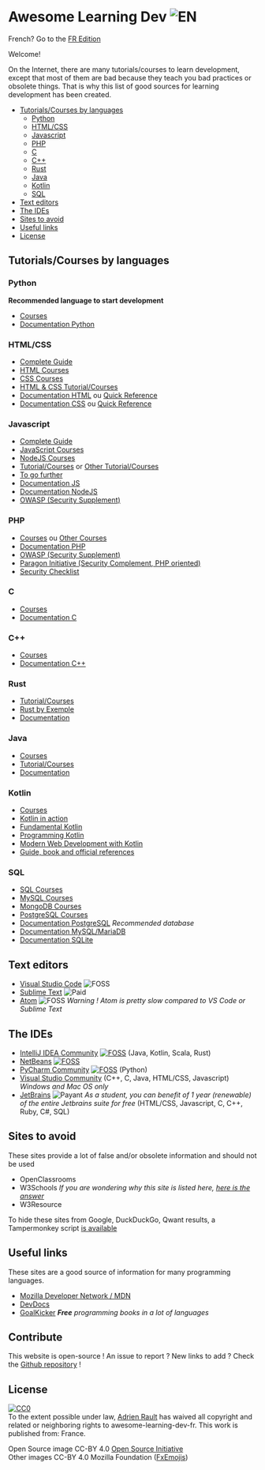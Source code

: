 # Awesome Learning Dev ![EN](https://raw.githubusercontent.com/learndev-info/awesome-learning-dev-fr/master/medias/greatbritainflag.png)

French? Go to the [FR Edition](/fr)

Welcome!

On the Internet, there are many tutorials/courses to learn development, except that most of them are bad because they teach you bad practices or obsolete things. That is why this list of good sources for learning development has been created.

- [Tutorials/Courses by languages](#tutorialscourses-by-languages)
  - [Python](#python)
  - [HTML/CSS](#htmlcss)
  - [Javascript](#javascript)
  - [PHP](#php)
  - [C](#c)
  - [C++](#c-1)
  - [Rust](#rust)
  - [Java](#java)
  - [Kotlin](#kotlin)
  - [SQL](#sql)
- [Text editors](#text-editors)
- [The IDEs](#the-ides)
- [Sites to avoid](#sites-to-avoid)
- [Useful links](#useful-links)
- [License](#license)

## Tutorials/Courses by languages

### Python

**Recommended language to start development**

* [Courses](https://books.goalkicker.com/PythonBook/)
* [Documentation Python](https://docs.python.org/3/)

### HTML/CSS

* [Complete Guide](https://developer.mozilla.org/en-US/docs/Learn/Getting_started_with_the_web)
* [HTML Courses](https://books.goalkicker.com/HTML5Book/)
* [CSS Courses](https://books.goalkicker.com/CSSBook/)
* [HTML & CSS Tutorial/Courses](https://marksheet.io/)
* [Documentation HTML](https://developer.mozilla.org/en-US/docs/Glossary/HTML) ou [Quick Reference](https://htmlreference.io/)
* [Documentation CSS](https://developer.mozilla.org/en-US/docs/Glossary/CSS) ou [Quick Reference](https://cssreference.io/)

### Javascript

* [Complete Guide](https://developer.mozilla.org/en-US/docs/Learn/JavaScript/First_steps)
* [JavaScript Courses](https://books.goalkicker.com/JavaScriptBook/)
* [NodeJS Courses](https://books.goalkicker.com/NodeJSBook/)
* [Tutorial/Courses](https://eloquentjavascript.net/) or [Other Tutorial/Courses](https://javascript.info/)
* [To go further](https://github.com/getify/You-Dont-Know-JS)
* [Documentation JS](https://developer.mozilla.org/en-US/docs/Web/JavaScript)
* [Documentation NodeJS](https://nodejs.org/api/)
* [OWASP (Security Supplement)](https://www.owasp.org/index.php/Main_Page)

### PHP

* [Courses](https://phptherightway.com/) ou [Other Courses](https://books.goalkicker.com/PHPBook/)
* [Documentation PHP](https://secure.php.net/)
* [OWASP (Security Supplement)](https://www.owasp.org/index.php/Main_Page)
* [Paragon Initiative (Security Complement, PHP oriented)](https://paragonie.com/)
* [Security Checklist](https://www.sqreen.io/checklists/php-security-checklist)

### C

* [Courses](https://books.goalkicker.com/CBook/)
* [Documentation C](http://devdocs.io/c/)

### C++

* [Courses](https://books.goalkicker.com/CPlusPlusBook/)
* [Documentation C++](https://en.cppreference.com/w/)

### Rust

* [Tutorial/Courses](https://doc.rust-lang.org/book/)
* [Rust by Exemple](https://doc.rust-lang.org/stable/rust-by-example/)
* [Documentation](https://doc.rust-lang.org/std/index.html)

### Java

* [Courses](https://books.goalkicker.com/JavaBook/)
* [Tutorial/Courses](http://java2s.com/)
* [Documentation](https://docs.oracle.com/javase)

### Kotlin

* [Courses](https://books.goalkicker.com/KotlinBook/)
* [Kotlin in action](https://www.manning.com/books/kotlin-in-action)
* [Fundamental Kotlin](http://www.fundamental-kotlin.com/)
* [Programming Kotlin](https://www.packtpub.com/application-development/programming-kotlin)
* [Modern Web Development with Kotlin](https://leanpub.com/modern-web-development-with-kotlin)
* [Guide, book and official references](https://kotlinlang.org/docs/reference/)

### SQL

* [SQL Courses](https://books.goalkicker.com/SQLBook/)
* [MySQL Courses](https://books.goalkicker.com/MySQLBook/)
* [MongoDB Courses](https://books.goalkicker.com/MongoDBBook/)
* [PostgreSQL Courses](https://books.goalkicker.com/PostgreSQLBook/)
* [Documentation PostgreSQL](https://www.postgresql.org/docs/10/static/index.html) *Recommended database*
* [Documentation MySQL/MariaDB](https://dev.mysql.com/doc/refman/8.0/en/)
* [Documentation SQLite](https://sqlite.org/docs.html)

## Text editors

* [Visual Studio Code](https://code.visualstudio.com/) ![FOSS](https://raw.githubusercontent.com/learndev-info/awesome-learning-dev-fr/master/medias/opensource.png?v=1.0.1)
* [Sublime Text](https://www.sublimetext.com/) ![Paid](https://raw.githubusercontent.com/learndev-info/awesome-learning-dev-fr/master/medias/moneybag.png?v=1.0.1)
* [Atom](https://atom.io/) ![FOSS](https://raw.githubusercontent.com/learndev-info/awesome-learning-dev-fr/master/medias/opensource.png?v=1.0.1) _Warning ! Atom is pretty slow compared to VS Code or Sublime Text_

## The IDEs

* [IntelliJ IDEA Community](https://www.jetbrains.com/idea/) [![FOSS](https://raw.githubusercontent.com/learndev-info/awesome-learning-dev-fr/master/medias/opensource.png?v=1.0.1)](https://github.com/JetBrains/intellij-community) (Java, Kotlin, Scala, Rust)
* [NetBeans](https://netbeans.org/) [![FOSS](https://raw.githubusercontent.com/learndev-info/awesome-learning-dev-fr/master/medias/opensource.png?v=1.0.1)](https://github.com/apache/incubator-netbeans)
* [PyCharm Community](https://www.jetbrains.com/pycharm/) [![FOSS](https://raw.githubusercontent.com/learndev-info/awesome-learning-dev-fr/master/medias/opensource.png?v=1.0.1)](https://github.com/JetBrains/intellij-community/tree/master/python) (Python)
* [Visual Studio Community](https://visualstudio.microsoft.com/fr/vs/community/) (C++, C, Java, HTML/CSS, Javascript) _Windows and Mac OS only_
* [JetBrains](https://www.jetbrains.com/) ![Payant](https://raw.githubusercontent.com/learndev-info/awesome-learning-dev-fr/master/medias/moneybag.png?v=1.0.1) _As a student, you can benefit of 1 year (renewable) of the entire Jetbrains suite for free_ (HTML/CSS, Javascript, C, C++, Ruby, C#, SQL)

## Sites to avoid

These sites provide a lot of false and/or obsolete information and should not be used

* OpenClassrooms
* W3Schools _If you are wondering why this site is listed here, [here is the answer](https://xela.isfucking.cool/blog/en/why-is-w3schools-bad)_
* W3Resource

To hide these sites from Google, DuckDuckGo, Qwant results, a Tampermonkey script [is available](https://raw.githubusercontent.com/learndev-info/awesome-learning-dev-fr/master/tampermonkey.js)

## Useful links

These sites are a good source of information for many programming languages.

* [Mozilla Developer Network / MDN](https://developer.mozilla.org/en-US/)
* [DevDocs](https://devdocs.io/)
* [GoalKicker](https://books.goalkicker.com/) _**Free** programming books in a lot of languages_

## Contribute

This website is open-source ! An issue to report ? New links to add ? Check the [Github repository](https://github.com/learndev-info/awesome-learning-dev-fr) !

## License

<p xmlns:dct="http://purl.org/dc/terms/" xmlns:vcard="http://www.w3.org/2001/vcard-rdf/3.0#">
  <a rel="license"
     href="http://creativecommons.org/publicdomain/zero/1.0/">
    <img src="https://licensebuttons.net/p/zero/1.0/88x31.png" style="border-style: none;" alt="CC0" />
  </a>
  <br />
  To the extent possible under law,
  <a rel="dct:publisher"
     href="https://www.learndev.info/">
    <span property="dct:title">Adrien Rault</span></a>
  has waived all copyright and related or neighboring rights to
  <span property="dct:title">awesome-learning-dev-fr</span>.
This work is published from:
<span property="vcard:Country" datatype="dct:ISO3166"
      content="FR" about="https://www.learndev.info/">
  France</span>.
</p>

Open Source image CC-BY 4.0 [Open Source Initiative](https://opensource.org/)<br>
Other images CC-BY 4.0 Mozilla Foundation ([FxEmojis](https://github.com/mozilla/fxemoji))
